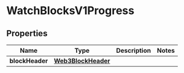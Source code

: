 

# WatchBlocksV1Progress


## Properties

| Name | Type | Description | Notes |
|------------ | ------------- | ------------- | -------------|
|**blockHeader** | [**Web3BlockHeader**](Web3BlockHeader.md) |  |  |



